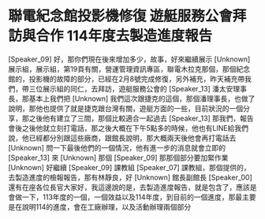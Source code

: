 # 聯電紀念館投影機修復 遊艇服務公會拜訪與合作 114年度去製造進度報告

[Speaker_09] 好，那你們現在後來增加多少，故事，好來繼續展示
[Unknown] 展示組，展示組，第19頁有關，營運管理資訊專區，聯電木拉克那個，那個紀念館的，投影機的故障的部分，已經在2月8號完成修復，另外補充，昨天補充帶我們，帶三位展示組的同仁，去拜訪，遊艇服務公會的
[Speaker_13] 潘太安理事長，那基本上我們把
[Unknown] 我們這次跟捷克的這個，那個潘理事長，也做了說明，那他也提供了就是捷克跟台灣有關，遊艇方面的一些，目前狀況的一個分享，那之後他有建立了三間，那個比較適合一起過去
[Speaker_13] 那我們，報告會後之後他就立刻打電話，那之後大概在下午5點多的時候，他也有LINE給我們說，他已經都分別跟這些廠商，跟館長說明，那大概兩天後他會再打電話去
[Unknown] 問一下最後他們的一個情況，他有進一步的消息就會立即的
[Speaker_13] 來
[Unknown] 那個
[Speaker_09] 那那個部分要加緊作業
[Unknown] 好繼續
[Speaker_09] 課教組
[Speaker_07] 課教組，那個提供的，去製造進度的檢報報告，那有林靜良，好
[Unknown] 館長副館長
[Speaker_00] 還有在座各位長官大家好，我這邊說的是，去製造進度報告，就是包含了，應該是會做一下，113年度的一個，一個效益以及114年度，到目前的一個進度，那最主要是在說明114的進度，會在工廠辦理，以及活動辦理兩個部分
